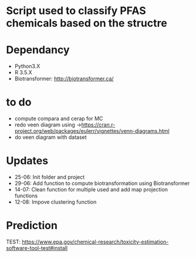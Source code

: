 # Script used to classify PFAS chemicals based on the structre

# Dependancy
- Python3.X
- R 3.5.X
- Biotransformer: http://biotransformer.ca/

# to do
- compute compara and cerap for MC
- redo veen diagram using ->https://cran.r-project.org/web/packages/eulerr/vignettes/venn-diagrams.html
- do veen diagram with dataset


# Updates
- 25-06: Init folder and project
- 29-06: Add function to compute biotransformation using Biotransformer
- 14-07: Clean function for multiple used and add map projection functions
- 12-08: Impove clustering function


# Prediction
TEST: https://www.epa.gov/chemical-research/toxicity-estimation-software-tool-test#install